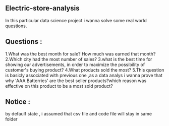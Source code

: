 ## Electric-store-analysis
 In this particular data science project i wanna solve some real world questions.
## Questions : 
 1.What was the best month for sale? How much was earned that month?
  2.Which city had the most number of sales?
  3.what is the best time for showing our advertisements, in order to maximize the possibility of customer's buying product?
  4.What products sold the most?
  5.This question is basicly associated with previous one ,as a data analys  i wanna prove that why 'AAA Batterries' are the best seller products?which reason was effective on       this product to be a most sold product?
## Notice : 
  by defaulf state , i assumed that csv file and code file will stay in same folder
